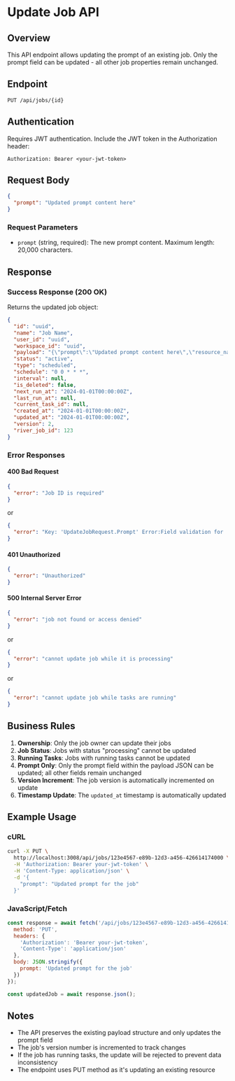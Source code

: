 # Update Job API

## Overview
This API endpoint allows updating the prompt of an existing job. Only the prompt field can be updated - all other job properties remain unchanged.

## Endpoint
```
PUT /api/jobs/{id}
```

## Authentication
Requires JWT authentication. Include the JWT token in the Authorization header:
```
Authorization: Bearer <your-jwt-token>
```

## Request Body
```json
{
  "prompt": "Updated prompt content here"
}
```

### Request Parameters
- `prompt` (string, required): The new prompt content. Maximum length: 20,000 characters.

## Response

### Success Response (200 OK)
Returns the updated job object:
```json
{
  "id": "uuid",
  "name": "Job Name",
  "user_id": "uuid",
  "workspace_id": "uuid",
  "payload": "{\"prompt\":\"Updated prompt content here\",\"resource_name\":\"ai_agent\",\"resource_data\":\"...\"}",
  "status": "active",
  "type": "scheduled",
  "schedule": "0 0 * * *",
  "interval": null,
  "is_deleted": false,
  "next_run_at": "2024-01-01T00:00:00Z",
  "last_run_at": null,
  "current_task_id": null,
  "created_at": "2024-01-01T00:00:00Z",
  "updated_at": "2024-01-01T00:00:00Z",
  "version": 2,
  "river_job_id": 123
}
```

### Error Responses

#### 400 Bad Request
```json
{
  "error": "Job ID is required"
}
```
or
```json
{
  "error": "Key: 'UpdateJobRequest.Prompt' Error:Field validation for 'Prompt' failed on the 'required' tag"
}
```

#### 401 Unauthorized
```json
{
  "error": "Unauthorized"
}
```

#### 500 Internal Server Error
```json
{
  "error": "job not found or access denied"
}
```
or
```json
{
  "error": "cannot update job while it is processing"
}
```
or
```json
{
  "error": "cannot update job while tasks are running"
}
```

## Business Rules
1. **Ownership**: Only the job owner can update their jobs
2. **Job Status**: Jobs with status "processing" cannot be updated
3. **Running Tasks**: Jobs with running tasks cannot be updated
4. **Prompt Only**: Only the prompt field within the payload JSON can be updated; all other fields remain unchanged
5. **Version Increment**: The job version is automatically incremented on update
6. **Timestamp Update**: The `updated_at` timestamp is automatically updated

## Example Usage

### cURL
```bash
curl -X PUT \
  http://localhost:3008/api/jobs/123e4567-e89b-12d3-a456-426614174000 \
  -H 'Authorization: Bearer your-jwt-token' \
  -H 'Content-Type: application/json' \
  -d '{
    "prompt": "Updated prompt for the job"
  }'
```

### JavaScript/Fetch
```javascript
const response = await fetch('/api/jobs/123e4567-e89b-12d3-a456-426614174000', {
  method: 'PUT',
  headers: {
    'Authorization': 'Bearer your-jwt-token',
    'Content-Type': 'application/json'
  },
  body: JSON.stringify({
    prompt: 'Updated prompt for the job'
  })
});

const updatedJob = await response.json();
```

## Notes
- The API preserves the existing payload structure and only updates the prompt field
- The job's version number is incremented to track changes
- If the job has running tasks, the update will be rejected to prevent data inconsistency
- The endpoint uses PUT method as it's updating an existing resource